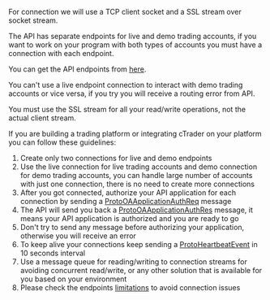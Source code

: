 For connection we will use a TCP client socket and a SSL stream over socket stream.

The API has separate endpoints for live and demo trading accounts, if you want to work on your program with both types of accounts you must have a connection with each endpoint.

You can get the API endpoints from [here](../protocol-buffers/#endpoints).

You can't use a live endpoint connection to interact with demo trading accounts or vice versa, if you try you will receive a routing error from API.

You must use the SSL stream for all your read/write operations, not the actual client stream.

If you are building a trading platform or integrating cTrader on your platform you can follow these guidelines:

 1. Create only two connections for live and demo endpoints
 2. Use the live connection for live trading accounts and demo connection for demo trading accounts, you can handle large number of accounts with just one connection, there is no need to create more connections
 3. After you got connected, authorize your API application for each connection by sending a [ProtoOAApplicationAuthReq](../messages/#protooaapplicationauthreq) message
 4. The API will send you back a [ProtoOAApplicationAuthRes](../messages/#protooaapplicationauthres) message, it means your API application is authorized and you are ready to go
 5. Don't try to send any message before authorizing your application, otherwise you will receive an error
 6. To keep alive your connections keep sending a [ProtoHeartbeatEvent](../common-messages/#protoheartbeatevent) in 10 seconds interval
 7. Use a message queue for reading/writing to connection streams for avoiding concurrent read/write, or any other solution that is available for you based on your environment
 8. Please check the endpoints [limitations](../protocol-buffers/#limitations) to avoid connection issues
